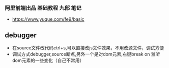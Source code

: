 ### 阿里前端出品 基础教程 九部 笔记
 * https://www.yuque.com/fe9/basic

## debugger
* 在source文件改代码ctrl+s,可以直接改js文件效果，不用改源文件，调试方便
* 调试方式debugger,source断点,另外一个是对dom元素,右键break on 监听dom元素的一些变化（自己不常用）
